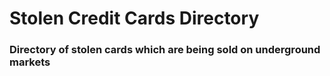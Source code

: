 # Stolen Credit Cards Directory 

### Directory  of stolen cards which are being sold on underground markets
